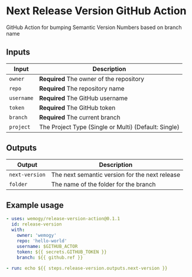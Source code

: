 # Next Release Version GitHub Action

GitHub Action for bumping Semantic Version Numbers based on branch name

## Inputs

| Input | Description |
|-|-|
| `owner` | **Required** The owner of the repository |
| `repo` | **Required** The repository name |
| `username` | **Required** The GitHub username |
| `token` | **Required** The GitHub token |
| `branch` | **Required** The current branch |
| `project` | The Project Type (Single or Multi) (Default: Single) |

## Outputs

| Output | Description |
|-|-|
| `next-version` | The next semantic version for the next release |
| `folder` | The name of the folder for the branch |

## Example usage

```yaml
- uses: wemogy/release-version-action@0.1.1
  id: release-version
  with:
    owner: 'wemogy'
    repo: 'hello-world'
    username: $GITHUB_ACTOR
    token: ${{ secrets.GITHUB_TOKEN }}
    branch: ${{ github.ref }}
    
- run: echo ${{ steps.release-version.outputs.next-version }}
```
